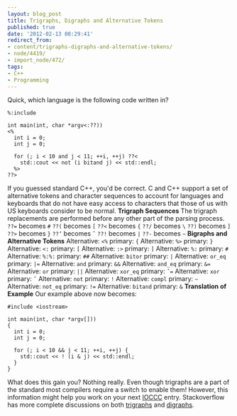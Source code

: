```yaml
---
layout: blog_post
title: Trigraphs, Digraphs and Alternative Tokens
published: true
date: '2012-02-13 08:29:41'
redirect_from:
- content/trigraphs-digraphs-and-alternative-tokens/
- node/4419/
- import_node/472/
tags:
- C++
- Programming
---
```


Quick, which language is the following code written in?

    %:include 

    int main(int, char *argv<:??))
    <%
      int i = 0;
      int j = 0;

      for (; i < 10 and j < 11; ++i, ++j) ??< 
        std::cout << not (i bitand j) << std::endl;
      %>
    ??>

If you guessed standard C++, you'd be correct. C and C++ support a set of alternative tokens and character sequences to account for languages and keyboards that do not have easy access to characters that those of us with US keyboards consider to be normal. **Trigraph Sequences** The trigraph replacements are performed before any other part of the parsing process. `??=` becomes `#` `??(` becomes `[` `??<` becomes `{` `??/` becomes `\` `??)` becomes `]` `??>` becomes `}` `??’` becomes `ˆ` `??!` becomes `|` `??-` becomes `∼` **Bigraphs and Alternative Tokens** Alternative: `<%` primary: `{` Alternative: `%>` primary: `}` Alternative: `<:` primary: `[` Alternative: `:>` primary: `]` Alternative: `%:` primary: `#` Alternative: `%:%:` primary: `##` Alternative: `bitor` primary: `|` Alternative: `or_eq` primary: `|=` Alternative: `and` primary: `&&` Alternative: `and_eq` primary: `&=` Alternative: `or` primary: `||` Alternative: `xor_eq` primary: `ˆ=` Alternative: `xor` primary: `ˆ` Alternative: `not` primary: `!` Alternative: `compl` primary: `∼` Alternative: `not_eq` primary: `!=` Alternative: `bitand` primary: `&` **Translation of Example** Our example above now becomes:

    #include <iostream>

    int main(int, char *argv[]))
    {
      int i = 0;
      int j = 0;

      for (; i < 10 && j < 11; ++i, ++j) { 
        std::cout << ! (i & j) << std::endl;
      }
    }

What does this gain you? Nothing really. Even though trigraphs are a part of the standard most compilers require a switch to enable them! However, this information might help you work on your next [IOCCC](http://www.ioccc.org/) entry. Stackoverflow has more complete discussions on both [trigraphs](http://stackoverflow.com/questions/1234582/purpose-of-trigraph-sequences-in-c) and [digraphs](http://stackoverflow.com/questions/432443/why-are-there-digraphs-in-c-and-c).
